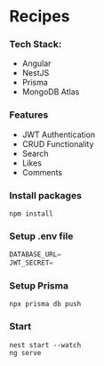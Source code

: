 # Recipes

### Tech Stack:

- Angular
- NestJS
- Prisma
- MongoDB Atlas

### Features

- JWT Authentication
- CRUD Functionality
- Search
- Likes
- Comments

### Install packages

```shell
npm install
```

### Setup .env file

```js
DATABASE_URL=
JWT_SECRET=
```

### Setup Prisma

```shell
npx prisma db push
```

### Start
```shell
nest start --watch
ng serve
```
